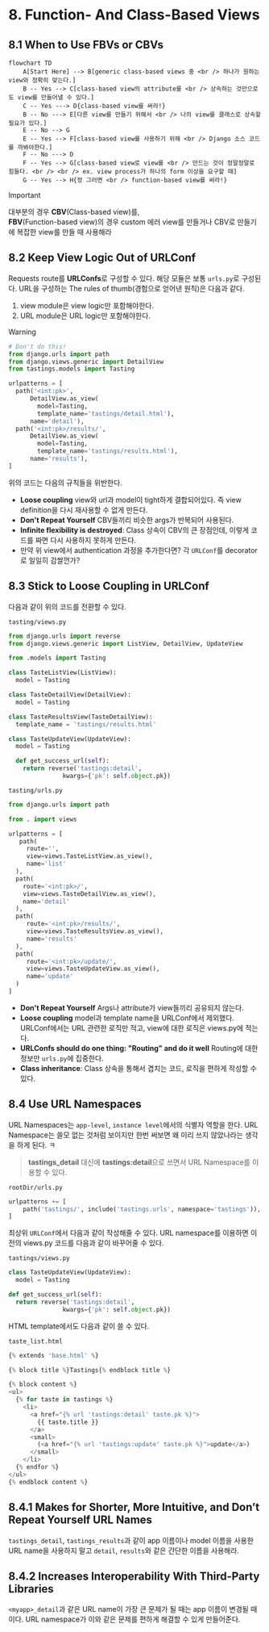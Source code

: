 # 8. Function- And Class-Based Views

## 8.1 When to Use FBVs or CBVs

```mermaid
flowchart TD
    A[Start Here] --> B[generic class-based views 중 <br /> 하나가 원하는 view와 정확히 맞는다.]
    B -- Yes --> C[class-based view의 attribute를 <br /> 상속하는 것만으로도 view를 만들어낼 수 있다.]
    C -- Yes ---> D{class-based view를 써라!}
    B -- No ---> E[다른 view를 만들기 위해서 <br /> 나의 view를 클래스로 상속할 필요가 있다.]
    E -- No --> G
    E -- Yes --> F[class-based view를 사용하기 위해 <br /> Django 소스 코드를 까봐야한다.]
    F -- No ---> D
    F -- Yes --> G[class-based view로 view를 <br /> 만드는 것이 정말정말로 힘들다. <br /> <br /> ex. view process가 하나의 form 이상을 요구할 때]
    G -- Yes --> H{정 그러면 <br /> function-based view를 써라!}
```

> [!IMPORTANT]
> 대부분의 경우 **CBV**(Class-based view)를,  
> **FBV**(Function-based view)의 경우 custom 에러 view를 만들거나 CBV로 만들기에 복잡한 view를 만들 때 사용해라

## 8.2 Keep View Logic Out of URLConf

Requests route를 **URLConfs**로 구성할 수 있다. 해당 모듈은 보통 `urls.py`로 구성된다.
URL을 구성하는 The rules of thumb(경험으로 얻어낸 원칙)은 다음과 같다.

1. view module은 view logic만 포함해야한다.
2. URL module은 URL logic만 포함해야한다.

> [!WARNING]
>

```python
# Don't do this!
from django.urls import path
from django.views.generic import DetailView
from tastings.models import Tasting

urlpatterns = [
  path('<int:pk>',
      DetailView.as_view(
        model=Tasting,
        template_name='tastings/detail.html'),
      name='detail'),
  path('<int:pk>/results/',
      DetailView.as_view(
        model=Tasting,
        template_name='tastings/results.html'),
      name='results'),
]
```

위의 코드는 다음의 규칙들을 위반한다.

- **Loose coupling** view와 url과 model이 tight하게 결합되어있다. 즉 view definition을 다시 재사용할 수 없게 만든다.
- **Don't Repeat Yourself** CBV들끼리 비슷한 args가 반복되어 사용된다.
- **Infinite flexibility is destroyed**: Class 상속이 CBV의 큰 장점인데, 이렇게 코드를 짜면 다시 사용하지 못하게 만든다.
- 만약 위 view에서 authentication 과정을 추가한다면? 각 `URLConf`를 decorator로 일일히 감쌀껀가?

## 8.3 Stick to Loose Coupling in URLConf

다음과 같이 위의 코드를 전환할 수 있다.

`tasting/views.py`
```python
from django.urls import reverse
from django.views.generic import ListView, DetailView, UpdateView

from .models import Tasting

class TasteListView(ListView):
  model = Tasting

class TasteDetailView(DetailView):
  model = Tasting

class TasteResultsView(TasteDetailView):
  template_name = 'tastings/results.html'

class TasteUpdateView(UpdateView):
  model = Tasting

  def get_success_url(self):
    return reverse('tastings:detail',
               kwargs={'pk': self.object.pk})
```

`tasting/urls.py`
```python
from django.urls import path

from . import views

urlpatterns = [
   path(
     route='',
     view=views.TasteListView.as_view(),
     name='list'
  ),
  path(
    route='<int:pk>/',
    view=views.TasteDetailView.as_view(),
    name='detail'
  ),
  path(
     route='<int:pk>/results/',
     view=views.TasteResultsView.as_view(),
     name='results'
  ),
  path(
     route='<int:pk>/update/',
     view=views.TasteUpdateView.as_view(),
     name='update'
  )
]
```

- **Don't Repeat Yourself** Args나 attribute가 view들끼리 공유되지 않는다.
- **Loose coupling** model과 template name을 URLConf에서 제외했다. URLConf에서는 URL 관련한 로직만 적고, view에 대한 로직은 views.py에 적는다.
- **URLConfs should do one thing: "Routing" and do it well** Routing에 대한 정보만 `urls.py`에 집중한다.
- **Class inheritance**: Class 상속을 통해서 겹치는 코드, 로직을 편하게 작성할 수 있다.

## 8.4 Use URL Namespaces

URL Namespaces는 `app-level`, `instance level`에서의 식별자 역할을 한다.
URL Namespace는 쓸모 없는 것처럼 보이지만 한번 써보면 왜 미리 쓰지 않았나라는 생각을 하게 된다. ㅋ

> **tastings_detail** 대신에 **tastings:detail**으로 쓰면서 URL Namespace를 이용할 수 있다.

`rootDir/urls.py`
```python
urlpatterns += [
    path('tastings/', include('tastings.urls', namespace='tastings')),
]
```

최상위 `URLConf`에서 다음과 같이 작성해줄 수 있다.
URL namespace를 이용하면 이전의 views.py 코드를 다음과 같이 바꾸어줄 수 있다.

`tastings/views.py`
```python
class TasteUpdateView(UpdateView):
  model = Tasting

def get_success_url(self):
  return reverse('tastings:detail',
               kwargs={'pk': self.object.pk})
```

HTML template에서도 다음과 같이 쓸 수 있다.

`taste_list.html`
```python
{% extends 'base.html' %}

{% block title %}Tastings{% endblock title %}

{% block content %}
<ul>
  {% for taste in tastings %}
    <li>
      <a href="{% url 'tastings:detail' taste.pk %}">
        {{ taste.title }}
      </a>
      <small>
        (<a href="{% url 'tastings:update' taste.pk %}">update</a>)
      </small>
    </li>
  {% endfor %}
</ul>
{% endblock content %}
```

## 8.4.1 Makes for Shorter, More Intuitive, and Don’t Repeat Yourself URL Names

`tastings_detail`, `tastings_results`과 같이 app 이름이나 model 이름을 사용한 URL name을 사용하지 말고
`detail`, `results`와 같은 간단한 이름을 사용해라.

## 8.4.2 Increases Interoperability With Third-Party Libraries

`<myapp>_detail`과 같은 URL name이 가장 큰 문제가 될 때는 app 이름이 변경될 때이다. URL namespace가 이와 같은 문제를 편하게 해결할 수 있게 만들어준다.


